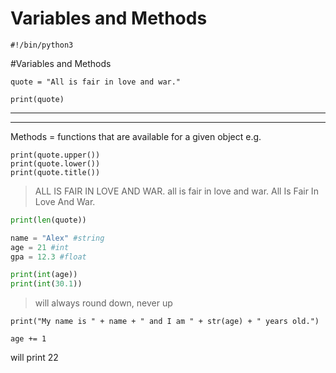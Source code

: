 # Variables and Methods
```
#!/bin/python3
```
#Variables and Methods
```python3
quote = "All is fair in love and war."

print(quote)
```
***
***
Methods = functions that are available for a given object
e.g. 
```python3
print(quote.upper())
print(quote.lower())
print(quote.title())
```
> ALL IS FAIR IN LOVE AND WAR.
all is fair in love and war.
All Is Fair In Love And War.

```python
print(len(quote))

name = "Alex" #string
age = 21 #int
gpa = 12.3 #float

print(int(age))
print(int(30.1))
```
> will always round down, never up 

```python3
print("My name is " + name + " and I am " + str(age) + " years old.")

age += 1
```
will print 22

